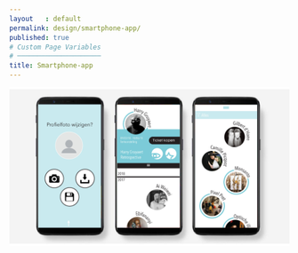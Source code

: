 ```yaml
---
layout   : default
permalink: design/smartphone-app/
published: true
# Custom Page Variables
# ─────────────────────
title: Smartphone-app
---
```


<img width="950px" src="../../images/Smartphone_drie.jpg">